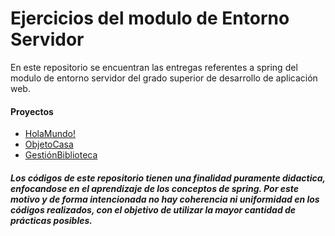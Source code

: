 # Ejercicios del modulo de Entorno Servidor
  
En este repositorio se encuentran las entregas referentes a spring del modulo de entorno servidor del grado superior de desarrollo de aplicación web.

#### Proyectos
  - [HolaMundo!](./hola_mundo/src/main/java/com/hola_mundo)
  - [ObjetoCasa](./casa/src/main/java/com/casa)
  - [GestiónBiblioteca](./src/main/java/com/gestion_biblioteca_spring)

##### Los códigos de este repositorio tienen una finalidad puramente didactica, enfocandose en el aprendizaje de los conceptos de spring. Por este motivo y de forma intencionada no hay coherencia ni uniformidad en los códigos realizados, con el objetivo de utilizar la mayor cantidad de prácticas posibles.

